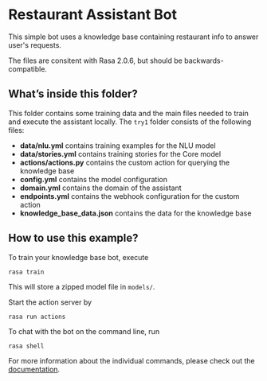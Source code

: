 # Restaurant Assistant Bot

This simple bot uses a knowledge base containing restaurant info to answer user's requests.

The files are consitent with Rasa 2.0.6, but should be backwards-compatible.

## What’s inside this folder?

This folder contains some training data and the main files needed to train and execute the
assistant locally. The `try1` folder consists of the following files:

- **data/nlu.yml** contains training examples for the NLU model
- **data/stories.yml** contains training stories for the Core model
- **actions/actions.py** contains the custom action for querying the knowledge base
- **config.yml** contains the model configuration
- **domain.yml** contains the domain of the assistant
- **endpoints.yml** contains the webhook configuration for the custom action
- **knowledge_base_data.json** contains the data for the knowledge base

## How to use this example?

To train your knowledge base bot, execute
```
rasa train
```
This will store a zipped model file in `models/`.

Start the action server by
```
rasa run actions
```

To chat with the bot on the command line, run
```
rasa shell
```

For more information about the individual commands, please check out the
[documentation](http://rasa.com/docs/rasa/command-line-interface).
